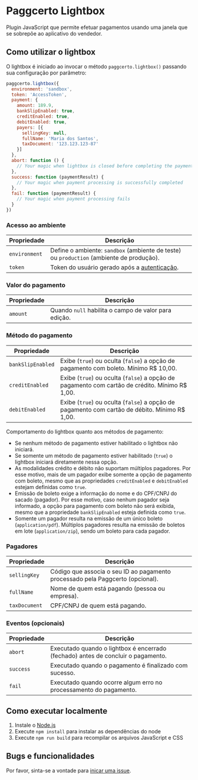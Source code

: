 # Paggcerto Lightbox
Plugin JavaScript que permite efetuar pagamentos usando uma janela que se sobrepõe ao aplicativo do vendedor.

## Como utilizar o lightbox

O lightbox é iniciado ao invocar o método `paggcerto.lightbox()` passando sua configuração por parâmetro:

```js
paggcerto.lightbox({
  environment: 'sandbox',
  token: 'AccessToken',
  payment: {
    amount: 189.9,
    bankSlipEnabled: true,
    creditEnabled: true,
    debitEnabled: true,
    payers: [{
      sellingKey: null,
      fullName: 'Maria dos Santos',
      taxDocument: '123.123.123-87'
    }]
  },
  abort: function () {
    // Your magic when lightbox is closed before completing the payment
  },
  success: function (paymentResult) {
    // Your magic when payment processing is successfully completed
  },
  fail: function (paymentResult) {
    // Your magic when payment processing fails
  }
})
```

### Acesso ao ambiente

| Propriedade   | Descrição                                                                                 |
| ------------- | ----------------------------------------------------------------------------------------- |
| `environment` | Define o ambiente: `sandbox` (ambiente de teste) ou `production` (ambiente de produção).  |
| `token`       | Token do usuário gerado após a [autenticação](https://desenvolvedor.paggcerto.com.br/v2/account/#operation/autenticar-com-credenciais). |

### Valor do pagamento

| Propriedade | Descrição                                            |
| ----------- | ---------------------------------------------------- |
| `amount`    | Quando `null` habilita o campo de valor para edição. |

### Método do pagamento

| Propriedade       | Descrição                                                                                                            |
| ----------------- | ---------------------------------------------------------------------------------------------- |
| `bankSlipEnabled` | Exibe (`true`) ou oculta (`false`) a opção de pagamento com boleto.  Mínimo R$ 10,00.          |
| `creditEnabled`   | Exibe (`true`) ou oculta (`false`) a opção de pagamento com cartão de crédito. Mínimo R$ 1,00. |
| `debitEnabled`    | Exibe (`true`) ou oculta (`false`) a opção de pagamento com cartão de débito. Mínimo R$ 1,00.  |

Comportamento do lightbox quanto aos métodos de pagamento:
- Se nenhum método de pagamento estiver habilitado o lightbox não iniciará.
- Se somente um método de pagamento estiver habilitado (`true`) o lightbox iniciará diretamente nessa opção.
- As modalidades crédito e débito não suportam múltiplos pagadores.
  Por esse motivo, mais de um pagador exibe somente a opção de pagamento com boleto,
  mesmo que as propriedades `creditEnabled` e `debitEnabled` estejam definidas como `true`.
- Emissão de boleto exige a informação do nome e do CPF/CNPJ do sacado (pagador).
  Por esse motivo, caso nenhum pagador seja informado, a opção para pagamento com boleto não será exibida,
  mesmo que a propriedade `bankSlipEnabled` esteja definida como `true`.
- Somente um pagador resulta na emissão de um único boleto (`application/pdf`).
  Múltiplos pagadores resulta na emissão de boletos em lote (`application/zip`), sendo um boleto para cada pagador.

### Pagadores

| Propriedade   | Descrição                                                                      |
| ------------- | ------------------------------------------------------------------------------ |
| `sellingKey`  | Código que associa o seu ID ao pagamento processado pela Paggcerto (opcional). |
| `fullName`    | Nome de quem está pagando (pessoa ou empresa).                                 |
| `taxDocument` | CPF/CNPJ de quem está pagando.                                                 |

### Eventos (opcionais)

| Propriedade | Descrição                                                                        |
| ----------- | -------------------------------------------------------------------------------- |
| `abort`     | Executado quando o lightbox é encerrado (fechado) antes de concluir o pagamento. |
| `success`   | Executado quando o pagamento é finalizado com sucesso.                           |
| `fail`      | Executado quando ocorre algum erro no processamento do pagamento.                |

## Como executar localmente

1. Instale o [Node.js](https://nodejs.org/)
2. Execute `npm install` para instalar as dependências do node
3. Execute `npm run build` para recompilar os arquivos JavaScript e CSS

## Bugs e funcionalidades

Por favor, sinta-se a vontade para [inicar uma issue](https://github.com/paggcerto-sa/paggcerto-lightbox/issues).
